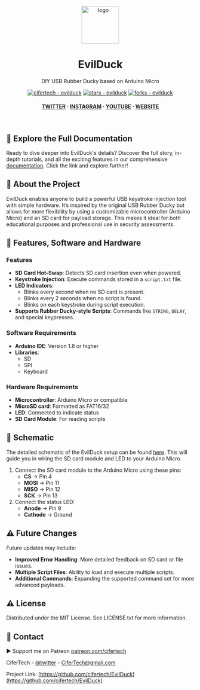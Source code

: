<div align="center">

  <img src="https://user-images.githubusercontent.com/62047147/195847997-97553030-3b79-4643-9f2c-1f04bba6b989.png" alt="logo" width="100" height="auto" />
  
  <h1> EvilDuck </h1>
  <p> DIY USB Rubber Ducky based on Arduino Micro </p>


<!-- Badges -->
<a href="https://github.com/cifertech/evilduck" title="Go to GitHub repo"><img src="https://img.shields.io/static/v1?label=cifertech&message=evilduck&color=purple&logo=github" alt="cifertech - evilduck"></a>
<a href="https://github.com/cifertech/evilduck"><img src="https://img.shields.io/github/stars/cifertech/evilduck?style=social" alt="stars - evilduck"></a>
<a href="https://github.com/cifertech/evilduck"><img src="https://img.shields.io/github/forks/cifertech/evilduck?style=social" alt="forks - evilduck"></a>

   
<h4>
    <a href="https://twitter.com/techcifer">TWITTER</a>
  <span> · </span>
    <a href="https://www.instagram.com/cifertech/">INSTAGRAM</a>
  <span> · </span>
    <a href="https://www.youtube.com/@techcifer">YOUTUBE</a>
  <span> · </span>
    <a href="https://cifertech.net/">WEBSITE</a>
  </h4>
</div>

<br />



## 📖 Explore the Full Documentation

Ready to dive deeper into EvilDuck's details? Discover the full story, in-depth tutorials, and all the exciting features in our comprehensive [documentation](https://cifertech.net/nrfbox-your-all-in-one-gadget-for-ble-and-2-4ghz-networks/). Click the link and explore further!
  

## 🌟 About the Project
EvilDuck enables anyone to build a powerful USB keystroke injection tool with simple hardware. It’s inspired by the original USB Rubber Ducky but allows for more flexibility by using a customizable microcontroller (Arduino Micro) and an SD card for payload storage. This makes it ideal for both educational purposes and professional use in security assessments.


## 🎯 Features, Software and Hardware
### Features
- **SD Card Hot-Swap**: Detects SD card insertion even when powered.
- **Keystroke Injection**: Execute commands stored in a `script.txt` file.
- **LED Indicators**:
  - Blinks every second when no SD card is present.
  - Blinks every 2 seconds when no script is found.
  - Blinks on each keystroke during script execution.
- **Supports Rubber Ducky-style Scripts**: Commands like `STRING`, `DELAY`, and special keypresses.


### Software Requirements
- **Arduino IDE**: Version 1.8 or higher
- **Libraries**:
  - SD
  - SPI
  - Keyboard

### Hardware Requirements
- **Microcontroller**: Arduino Micro or compatible
- **MicroSD card**: Formatted as FAT16/32
- **LED**: Connected to indicate status
- **SD Card Module**: For reading scripts


## 🔌 Schematic
The detailed schematic of the EvilDuck setup can be found [here](hardware/schematic.pdf). This will guide you in wiring the SD card module and LED to your Arduino Micro.

1. Connect the SD card module to the Arduino Micro using these pins:
   - **CS** -> Pin 4
   - **MOSI** -> Pin 11
   - **MISO** -> Pin 12
   - **SCK** -> Pin 13
2. Connect the status LED:
   - **Anode** -> Pin 9
   - **Cathode** -> Ground


## ⚠ Future Changes
Future updates may include:
- **Improved Error Handling**: More detailed feedback on SD card or file issues.
- **Multiple Script Files**: Ability to load and execute multiple scripts.
- **Additional Commands**: Expanding the supported command set for more advanced payloads.


<!-- License -->
## :warning: License

Distributed under the MIT License. See LICENSE.txt for more information.


<!-- Contact -->
## :handshake: Contact

▶ Support me on Patreon [patreon.com/cifertech](https://www.patreon.com/cifertech)

CiferTech - [@twitter](https://twitter.com/techcifer) - CiferTech@gmali.com

Project Link: [https://github.com/cifertech/EvilDuck](https://github.com/cifertech/EvilDuck)


